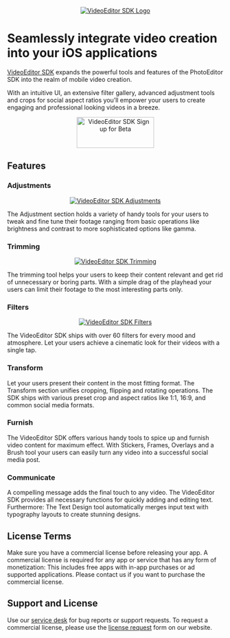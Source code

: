 <p align="center">
    <a target="_blank" href="https://www.video.photoeditorsdk.com/?utm_campaign=Projects&utm_source=Github&utm_medium=VESDK&utm_content=iOS"><img src="https://video.photoeditorsdk.com/assets/img/vesdk-logo-s.svg" alt="VideoEditor SDK Logo"/></a>
</p>
<p align="center">


# Seamlessly integrate video creation into your iOS applications

[VideoEditor SDK](https://video.photoeditorsdk.com/?utm_campaign=Projects&utm_source=Github&utm_medium=VESDK&utm_content=iOS) expands the powerful tools and features of the PhotoEditor SDK into the realm of mobile video creation.

With an intuitive UI, an extensive filter gallery, advanced adjustment tools and crops for social aspect ratios you’ll empower your users to create engaging and professional looking videos in a breeze.
  
<p align="center">
    <a target="_blank" href="https://account.photoeditorsdk.com/pricing?product=vesdk"><img src="https://github.com/imgly/vesdk-android-demo/blob/master/CTA.png" alt="VideoEditor SDK Sign up for Beta" width="180" height="72" border="0" /></a>
</p>
<p align="center">  


## Features

### Adjustments

<p align="center">
    <a target="_blank" href="https://www.video.photoeditorsdk.com/?utm_campaign=Projects&utm_source=Github&utm_medium=VESDK&utm_content=iOS"><img src="https://video.photoeditorsdk.com/assets/img/feature-adjustments.png" alt="VideoEditor SDK Adjustments"/></a>
</p>
<p align="center">

The Adjustment section holds a variety of handy tools for your users to tweak and fine tune their footage ranging from basic operations like brightness and contrast to more sophisticated options like gamma.

### Trimming

<p align="center">
    <a target="_blank" href="https://www.video.photoeditorsdk.com/?utm_campaign=Projects&utm_source=Github&utm_medium=VESDK&utm_content=iOS"><img src="https://video.photoeditorsdk.com/assets/img/feature-trimming.png" alt="VideoEditor SDK Trimming"/></a>
</p>
<p align="center">

The trimming tool helps your users to keep their content relevant and get rid of unnecessary or boring parts. With a simple drag of the playhead your users can limit their footage to the most interesting parts only.

### Filters

<p align="center">
    <a target="_blank" href="https://www.video.photoeditorsdk.com/?utm_campaign=Projects&utm_source=Github&utm_medium=VESDK&utm_content=iOS"><img src="https://video.photoeditorsdk.com/assets/img/feature-filters.png" alt="VideoEditor SDK Filters"/></a>
</p>
<p align="center">

The VideoEditor SDK ships with over 60 filters for every mood and atmosphere. Let your users achieve a cinematic look for their videos with a single tap.

### Transform

Let your users present their content in the most fitting format. The Transform section unifies cropping, flipping and rotating operations. The SDK ships with various preset crop and aspect ratios like 1:1, 16:9, and common social media formats.

### Furnish

The VideoEditor SDK offers various handy tools to spice up and furnish video content for maximum effect. With Stickers, Frames, Overlays and a Brush tool your users can easily turn any video into a successful social media post.

### Communicate

A compelling message adds the final touch to any video. The VideoEditor SDK provides all necessary functions for quickly adding and editing text. Furthermore: The Text Design tool automatically merges input text with typography layouts to create stunning designs.

## License Terms
Make sure you have a commercial license before releasing your app. A commercial license is required for any app or service that has any form of monetization: This includes free apps with in-app purchases or ad supported applications. Please contact us if you want to purchase the commercial license.

## Support and License
Use our [service desk](https://support.videoeditorsdk.com) for bug reports or support requests. To request a commercial license, please use the [license request](https://account.photoeditorsdk.com/pricing?product=vesdk) form on our website.

